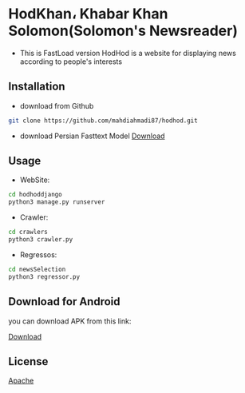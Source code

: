 # HodKhan، Khabar Khan Solomon(Solomon's Newsreader)

* This is FastLoad version
HodHod is a website for displaying news according to people's interests

## Installation

* download from Github

```bash
git clone https://github.com/mahdiahmadi87/hodhod.git
```

* download Persian Fasttext Model
[Download](http://www.apache.org/licenses/)


## Usage
* WebSite:
```bash
cd hodhoddjango
python3 manage.py runserver
```
* Crawler:
```bash
cd crawlers
python3 crawler.py
```
* Regressos:
```bash
cd newsSelection
python3 regressor.py
```
## Download for Android

you can download APK from this link:

[Download](https://github.com/mahdiahmadi87/hodhod/blob/fastLoad/hodhoddjango/newsapp/static/files/base.apk "github path")

## License

[Apache](http://www.apache.org/licenses/)
